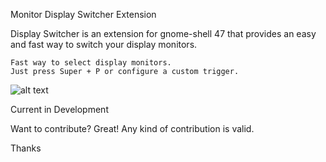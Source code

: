 Monitor Display Switcher Extension

Display Switcher is an extension for gnome-shell 47 that provides an easy and fast way to switch your display monitors.

    Fast way to select display monitors.
    Just press Super + P or configure a custom trigger.

![alt text](https://github.com/matheus-aguiar-dev/gnome-shell-display-switcher/blob/main/images/demo.gif)

Current in Development

Want to contribute? Great! Any kind of contribution is valid.

Thanks

